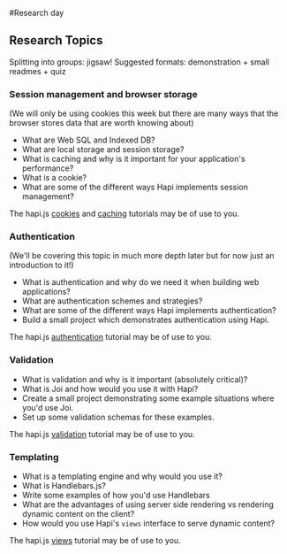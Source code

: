 #Research day

## Research Topics

Splitting into groups: jigsaw!
Suggested formats: demonstration + small readmes + quiz

### Session management and browser storage
(We will only be using cookies this week but there are many ways that the browser stores data that are worth knowing about)

+ What are Web SQL and Indexed DB?
+ What are local storage and session storage?
+ What is caching and why is it important for your application's performance?
+ What is a cookie?
+ What are some of the different ways Hapi implements session management?

The hapi.js [cookies](http://hapijs.com/tutorials/cookies?lang=en_US) and [caching](http://hapijs.com/tutorials/caching?lang=en_US) tutorials may be of use to you.

### Authentication
(We'll be covering this topic in much more depth later but for now just an introduction to it!)

+ What is authentication and why do we need it when building web applications?
+ What are authentication schemes and strategies?
+ What are some of the different ways Hapi implements authentication? 
+ Build a small project which demonstrates authentication using Hapi.

The hapi.js [authentication](http://hapijs.com/tutorials/auth?lang=en_US) tutorial may be of use to you.

### Validation

+ What is validation and why is it important (absolutely critical)?
+ What is Joi and how would you use it with Hapi?
+ Create a small project demonstrating some example situations where you'd use Joi.
+ Set up some validation schemas for these examples.

The hapi.js [validation](http://hapijs.com/tutorials/validation?lang=en_US) tutorial may be of use to you.

### Templating

+ What is a templating engine and why would you use it?
+ What is Handlebars.js?
+ Write some examples of how you'd use Handlebars
+ What are the advantages of using server side rendering vs rendering dynamic content on the client?
+ How would you use Hapi's `views` interface to serve dynamic content?

The hapi.js [views](http://hapijs.com/tutorials/views?lang=en_US) tutorial may be of use to you.
